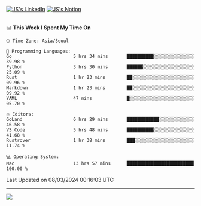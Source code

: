 
[![JS's LinkedIn](https://img.shields.io/badge/LinkedIn-blue?style=for-the-badge&logo=linkedin)](https://www.linkedin.com/in/jaeseung-lee-5a2a32139/) 
[![JS's Notion](https://img.shields.io/badge/Notion-black?style=for-the-badge&logo=notion)](https://bit.ly/ljswiki1) <br><br>
<!-- ![JS's GitHub stats](https://github-readme-stats-lemon-five.vercel.app/api?username=tkxkd0159&hide=contribs,prs,stars,issues&show_icons=true&theme=react&include_all_commits=true)   -->
<!-- ![Top Langs](https://github-readme-stats-lemon-five.vercel.app/api/top-langs/?username=tkxkd0159&layout=compact&hide=jupyter%20notebook,scss,html,css&langs_count=10)  -->


<!--START_SECTION:waka-->
📊 **This Week I Spent My Time On** 

```text
🕑︎ Time Zone: Asia/Seoul

💬 Programming Languages: 
Go                       5 hrs 34 mins       ██████████░░░░░░░░░░░░░░░   39.98 % 
Python                   3 hrs 30 mins       ██████░░░░░░░░░░░░░░░░░░░   25.09 % 
Rust                     1 hr 23 mins        ██░░░░░░░░░░░░░░░░░░░░░░░   09.96 % 
Markdown                 1 hr 23 mins        ██░░░░░░░░░░░░░░░░░░░░░░░   09.92 % 
YAML                     47 mins             █░░░░░░░░░░░░░░░░░░░░░░░░   05.70 % 

🔥 Editors: 
GoLand                   6 hrs 29 mins       ████████████░░░░░░░░░░░░░   46.58 % 
VS Code                  5 hrs 48 mins       ██████████░░░░░░░░░░░░░░░   41.68 % 
Rustrover                1 hr 38 mins        ███░░░░░░░░░░░░░░░░░░░░░░   11.74 % 

💻 Operating System: 
Mac                      13 hrs 57 mins      █████████████████████████   100.00 % 
```


 Last Updated on 08/03/2024 00:16:03 UTC
<!--END_SECTION:waka-->

---
<a href="https://github.com/tkxkd0159/books">
  <img align="center" src="https://github-readme-stats-lemon-five.vercel.app/api/pin/?username=tkxkd0159&repo=books&theme=react" />
</a>

<!---
- 🔭 I’m currently working on ...
- 🌱 I’m currently learning blockchain and distributed network
- 👯 I’m looking to collaborate on ...
- 🤔 I’m looking for help with ...
- 💬 Ask me about ...
- 📫 How to reach me: ...
- 😄 Pronouns: ...
- ⚡ Fun fact: ...
-->
